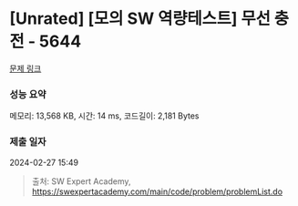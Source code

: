 # [Unrated] [모의 SW 역량테스트] 무선 충전 - 5644 

[문제 링크](https://swexpertacademy.com/main/code/problem/problemDetail.do?contestProbId=AWXRDL1aeugDFAUo) 

### 성능 요약

메모리: 13,568 KB, 시간: 14 ms, 코드길이: 2,181 Bytes

### 제출 일자

2024-02-27 15:49



> 출처: SW Expert Academy, https://swexpertacademy.com/main/code/problem/problemList.do